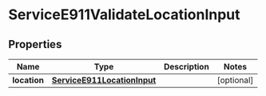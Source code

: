 

# ServiceE911ValidateLocationInput


## Properties

| Name | Type | Description | Notes |
|------------ | ------------- | ------------- | -------------|
|**location** | [**ServiceE911LocationInput**](ServiceE911LocationInput.md) |  |  [optional] |



